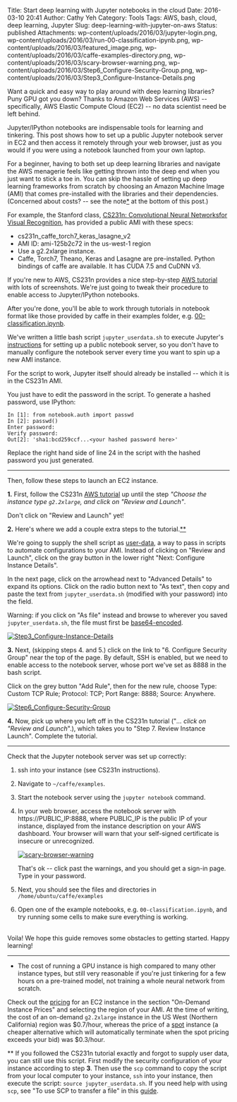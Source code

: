Title: Start deep learning with Jupyter notebooks in the cloud
Date: 2016-03-10 20:41
Author: Cathy Yeh
Category: Tools
Tags: AWS, bash, cloud, deep learning, Jupyter
Slug: deep-learning-with-jupyter-on-aws
Status: published
Attachments: wp-content/uploads/2016/03/jupyter-login.png, wp-content/uploads/2016/03/run-00-classification-ipynb.png, wp-content/uploads/2016/03/featured_image.png, wp-content/uploads/2016/03/caffe-examples-directory.png, wp-content/uploads/2016/03/scary-browser-warning.png, wp-content/uploads/2016/03/Step6_Configure-Security-Group.png, wp-content/uploads/2016/03/Step3_Configure-Instance-Details.png

Want a quick and easy way to play around with deep learning libraries? Puny GPU got you down? Thanks to Amazon Web Services (AWS) -- specifically, AWS Elastic Compute Cloud (EC2) -- no data scientist need be left behind.

Jupyter/IPython notebooks are indispensable tools for learning and tinkering. This post shows how to set up a public Jupyter notebook server in EC2 and then access it remotely through your web browser, just as you would if you were using a notebook launched from your own laptop.  

For a beginner, having to both set up deep learning libraries and navigate the AWS menagerie feels like getting thrown into the deep end when you just want to stick a toe in. You can skip the hassle of setting up deep learning frameworks from scratch by choosing an Amazon Machine Image (AMI) that comes pre-installed with the libraries and their dependencies. (Concerned about costs? -- see the note[*](#note1) at the bottom of this post.)

For example, the Stanford class, [CS231n: Convolutional Neural Networksfor Visual Recognition](http://cs231n.stanford.edu/), has provided a public AMI with these specs:

-   cs231n_caffe_torch7_keras_lasagne_v2
-   AMI ID: ami-125b2c72 in the us-west-1 region
-   Use a g2.2xlarge instance.
-   Caffe, Torch7, Theano, Keras and Lasagne are pre-installed. Python bindings of caffe are available. It has CUDA 7.5 and CuDNN v3.

If you're new to AWS, CS231n provides a nice step-by-step [AWS tutorial](http://cs231n.github.io/aws-tutorial/) with lots of screenshots. We're just going to tweak their procedure to enable access to Jupyter/IPython notebooks.

After you're done, you'll be able to work through tutorials in notebook format like those provided by caffe in their examples folder, e.g. [00-classification.ipynb](http://nbviewer.jupyter.org/github/BVLC/caffe/blob/master/examples/00-classification.ipynb).

We've written a little bash script `jupyter_userdata.sh` to execute Jupyter's [instructions](http://jupyter-notebook.readthedocs.org/en/latest/public_server.html) for setting up a public notebook server, so you don't have to manually configure the notebook server every time you want to spin up a new AMI instance.

For the script to work, Jupyter itself should already be installed -- which it is in the CS231n AMI.

You just have to edit the password in the script. To generate a hashed password, use IPython:  
```  
In [1]: from notebook.auth import passwd  
In [2]: passwd()  
Enter password:  
Verify password:  
Out[2]: 'sha1:bcd259ccf...<your hashed password here>'  
```

Replace the right hand side of line 24 in the script with the hashed password you just generated.

* * * * *

Then, follow these steps to launch an EC2 instance.

**1.** First, follow the CS231n [AWS tutorial](http://cs231n.github.io/aws-tutorial/) up until the step *"Choose the instance type `g2.2xlarge`, and click on "Review and Launch"*.

Don't click on "Review and Launch" yet!

**2.** Here's where we add a couple extra steps to the tutorial.[**](#note2)

We're going to supply the shell script as [user-data](http://docs.aws.amazon.com/AWSEC2/latest/UserGuide/user-data.html), a way to pass in scripts to automate configurations to your AMI. Instead of clicking on "Review and Launch", click on the gray button in the lower right "Next: Configure Instance Details".

In the next page, click on the arrowhead next to "Advanced Details" to expand its options. Click on the radio button next to "As text", then copy and paste the text from `jupyter_userdata.sh` (modified with your password) into the field.

Warning: if you click on "As file" instead and browse to wherever you saved `jupyter_userdata.sh`, the file must first be [base64-encoded](http://docs.aws.amazon.com/AWSEC2/latest/UserGuide/ec2-instance-metadata.html).

[![Step3_Configure-Instance-Details](http://efavdb.com/wp-content/uploads/2016/03/Step3_Configure-Instance-Details-1024x426.png)]({static}/wp-content/uploads/2016/03/Step3_Configure-Instance-Details.png)

**3.** Next, (skipping steps 4. and 5.) click on the link to "6. Configure Security Group" near the top of the page. By default, SSH is enabled, but we need to enable access to the notebook server, whose port we've set as 8888 in the bash script.

Click on the grey button "Add Rule", then for the new rule, choose Type: Custom TCP Rule; Protocol: TCP; Port Range: 8888; Source: Anywhere.

[![Step6_Configure-Security-Group](http://efavdb.com/wp-content/uploads/2016/03/Step6_Configure-Security-Group-1024x434.png)]({static}/wp-content/uploads/2016/03/Step6_Configure-Security-Group.png)

**4.** Now, pick up where you left off in the CS231n tutorial ("*... click on "Review and Launch*".), which takes you to "Step 7. Review Instance Launch". Complete the tutorial.

* * * * *

Check that the Jupyter notebook server was set up correctly:

1.  ssh into your instance (see CS231n instructions).
2.  Navigate to `~/caffe/examples`.
3.  Start the notebook server using the `jupyter notebook` command.
4.  In your web browser, access the notebook server with https://PUBLIC_IP:8888, where PUBLIC_IP is the public IP of your instance, displayed from the instance description on your AWS dashboard. Your browser will warn that your self-signed certificate is insecure or unrecognized.

    [![scary-browser-warning](http://efavdb.com/wp-content/uploads/2016/03/scary-browser-warning-1024x556.png)]({static}/wp-content/uploads/2016/03/scary-browser-warning.png)

    That's ok -- click past the warnings, and you should get a sign-in page. Type in your password.

5.  Next, you should see the files and directories in `/home/ubuntu/caffe/examples`
6.  Open one of the example notebooks, e.g. `00-classification.ipynb`, and try running some cells to make sure everything is working.

     
Voila! We hope this guide removes some obstacles to getting started. Happy learning!

* * * * *

* The cost of running a GPU instance is high compared to many other instance types, but still very reasonable if you're just tinkering for a few hours on a pre-trained model, not training a whole neural network from scratch.

Check out the [pricing](https://aws.amazon.com/ec2/pricing/) for an EC2 instance in the section "On-Demand Instance Prices" and selecting the region of your AMI. At the time of writing, the cost of an on-demand `g2.2xlarge` instance in the US West (Northern California) region was $0.7/hour, whereas the price of a [spot](https://aws.amazon.com/ec2/spot/pricing/) instance (a cheaper alternative which will automatically terminate when the spot pricing exceeds your bid) was $0.3/hour.

** If you followed the CS231n tutorial exactly and forgot to supply user data, you can still use this script. First modify the security configuration of your instance according to step **3**. Then use the `scp` command to copy the script from your local computer to your instance, `ssh` into your instance, then execute the script: `source jupyter_userdata.sh`. If you need help with using `scp`, see "To use SCP to transfer a file" in this [guide](http://docs.aws.amazon.com/AWSEC2/latest/UserGuide/AccessingInstancesLinux.html).

  
